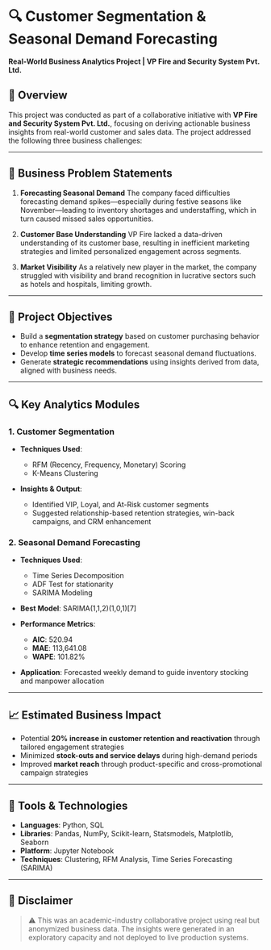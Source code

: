 # 🔍 Customer Segmentation & Seasonal Demand Forecasting

**Real-World Business Analytics Project | VP Fire and Security System Pvt. Ltd.**

## 📌 Overview

This project was conducted as part of a collaborative initiative with **VP Fire and Security System Pvt. Ltd.**, focusing on deriving actionable business insights from real-world customer and sales data. The project addressed the following three business challenges:

---

## 🧩 Business Problem Statements

1. **Forecasting Seasonal Demand**
   The company faced difficulties forecasting demand spikes—especially during festive seasons like November—leading to inventory shortages and understaffing, which in turn caused missed sales opportunities.

2. **Customer Base Understanding**
   VP Fire lacked a data-driven understanding of its customer base, resulting in inefficient marketing strategies and limited personalized engagement across segments.

3. **Market Visibility**
   As a relatively new player in the market, the company struggled with visibility and brand recognition in lucrative sectors such as hotels and hospitals, limiting growth.

---

## 🎯 Project Objectives

* Build a **segmentation strategy** based on customer purchasing behavior to enhance retention and engagement.
* Develop **time series models** to forecast seasonal demand fluctuations.
* Generate **strategic recommendations** using insights derived from data, aligned with business needs.

---

## 🔍 Key Analytics Modules

### 1. Customer Segmentation

* **Techniques Used**:

  * RFM (Recency, Frequency, Monetary) Scoring
  * K-Means Clustering
* **Insights & Output**:

  * Identified VIP, Loyal, and At-Risk customer segments
  * Suggested relationship-based retention strategies, win-back campaigns, and CRM enhancement

### 2. Seasonal Demand Forecasting

* **Techniques Used**:

  * Time Series Decomposition
  * ADF Test for stationarity
  * SARIMA Modeling
* **Best Model**: SARIMA(1,1,2)(1,0,1)\[7]
* **Performance Metrics**:

  * **AIC**: 520.94
  * **MAE**: 113,641.08
  * **WAPE**: 101.82%
* **Application**: Forecasted weekly demand to guide inventory stocking and manpower allocation

---

## 📈 Estimated Business Impact

* Potential **20% increase in customer retention and reactivation** through tailored engagement strategies
* Minimized **stock-outs and service delays** during high-demand periods
* Improved **market reach** through product-specific and cross-promotional campaign strategies

---

## 🧰 Tools & Technologies

* **Languages**: Python, SQL
* **Libraries**: Pandas, NumPy, Scikit-learn, Statsmodels, Matplotlib, Seaborn
* **Platform**: Jupyter Notebook
* **Techniques**: Clustering, RFM Analysis, Time Series Forecasting (SARIMA)

---

## 📌 Disclaimer

> ⚠️ This was an academic-industry collaborative project using real but anonymized business data.
> The insights were generated in an exploratory capacity and not deployed to live production systems.
